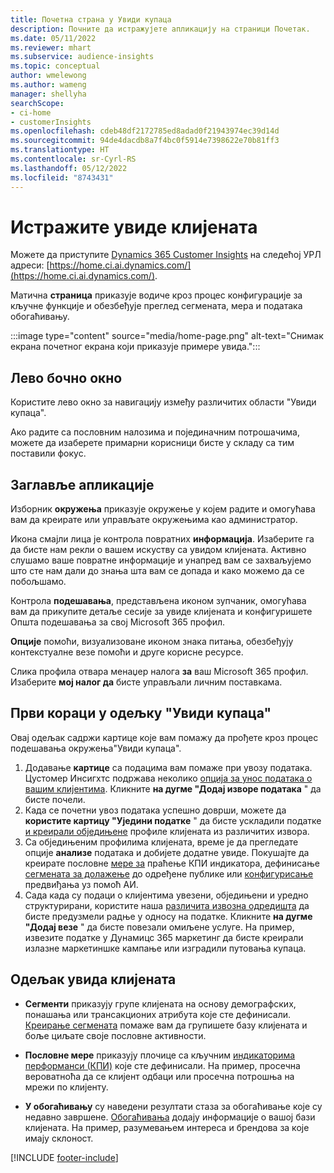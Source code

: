 ```yaml
---
title: Почетна страна у Увиди купаца
description: Почните да истражујете апликацију на страници Почетак.
ms.date: 05/11/2022
ms.reviewer: mhart
ms.subservice: audience-insights
ms.topic: conceptual
author: wmelewong
ms.author: wameng
manager: shellyha
searchScope:
- ci-home
- customerInsights
ms.openlocfilehash: cdeb48df2172785ed8adad0f21943974ec39d14d
ms.sourcegitcommit: 94de4dacdb8a7f4bc0f5914e7398622e70b81ff3
ms.translationtype: HT
ms.contentlocale: sr-Cyrl-RS
ms.lasthandoff: 05/12/2022
ms.locfileid: "8743431"
---
```

# <a name="explore-customer-insights"></a>Истражите увиде клијената

Можете да приступите [Dynamics 365 Customer Insights](https://home.ci.ai.dynamics.com/) на следећој УРЛ адреси: [https://home.ci.ai.dynamics.com/](https://home.ci.ai.dynamics.com/).

Матична **страница** приказује водиче кроз процес конфигурације за кључне функције и обезбеђује преглед сегмената, мера и података обогаћивању.

:::image type="content" source="media/home-page.png" alt-text="Снимак екрана почетног екрана који приказује примере увида.":::

## <a name="left-side-pane"></a>Лево бочно окно

Користите лево окно за навигацију између различитих области "Увиди купаца". 

Ако радите са пословним налозима и појединачним потрошачима, можете да изаберете примарни корисници бисте у складу са тим поставили фокус. 

## <a name="application-header"></a>Заглавље апликације

Изборник **окружења** приказује окружење у којем радите и омогућава вам да креирате или управљате окружењима као администратор.

Икона смајли лица је контрола повратних **информација**. Изаберите га да бисте нам рекли о вашем искуству са увидом клијената. Активно слушамо ваше повратне информације и унапред вам се захваљујемо што сте нам дали до знања шта вам се допада и како можемо да се побољшамо.

Контрола **подешавања**, представљена иконом зупчаник, омогућава вам да прикупите детаље сесије за увиде клијената и конфигуришете Општа подешавања за свој Microsoft 365 профил. 

**Опције** помоћи, визуализоване иконом знака питања, обезбеђују контекстуалне везе помоћи и друге корисне ресурсе.

Слика профила отвара менаџер налога **за** ваш Microsoft 365 профил. Изаберите **мој налог да** бисте управљали личним поставкама.

## <a name="getting-started-with-customer-insights-section"></a>Први кораци у одељку "Увиди купаца"

Овај одељак садржи картице које вам помажу да прођете кроз процес подешавања окружења"Увиди купаца". 

1. Додавање **картице** са подацима вам помаже при увозу података. Цустомер Инсигхтс подржава неколико [опција за унос података о вашим клијентима](data-sources.md). Кликните **на дугме "Додај изворе података** " да бисте почели.
1. Када се почетни увоз података успешно доврши, можете да **користите картицу "Уједини податке** " да бисте ускладили податке [и креирали обједињене](data-unification.md) профиле клијената из различитих извора. 
1. Са обједињеним профилима клијената, време је да прегледате опције **анализе** података и добијете додатне увиде. Покушајте да креирате пословне [мере за](measures.md) праћење КПИ индикатора, дефинисање [сегмената за долажење](segments.md) до одређене публике или [конфигурисање](predictions-overview.md) предвиђања уз помоћ АИ.
1. Сада када су подаци о клијентима увезени, обједињени и уредно структурирани, користите наша [различита извозна одредишта](export-destinations.md) да бисте предузмели радње у односу на податке. Кликните **на дугме "Додај везе** " да бисте повезали омиљене услуге. На пример, извезите податке у Дyнамицс 365 маркетинг да бисте креирали излазне маркетиншке кампање или изградили путовања купаца. 

## <a name="your-customer-insights-section"></a>Одељак увида клијената

- **Сегменти** приказују групе клијената на основу демографских, понашања или трансакционих атрибута које сте дефинисали. [Креирање сегмената](segments.md) помаже вам да групишете базу клијената и боље циљате своје пословне активности.

- **Пословне мере** приказују плочице са кључним [индикаторима перформанси (КПИ)](measures.md) које сте дефинисали. На пример, просечна вероватноћа да се клијент одбаци или просечна потрошња на мрежи по клијенту.

- **У обогаћивању** су наведени резултати стаза за обогаћивање које су недавно завршене. [Обогаћивања](enrichment-hub.md) додају информације о вашој бази клијената. На пример, разумевањем интереса и брендова за које имају склоност.


[!INCLUDE [footer-include](includes/footer-banner.md)]
